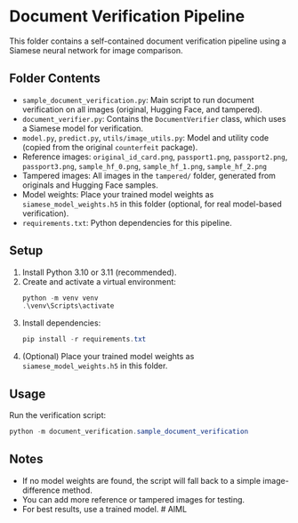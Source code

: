 # Document Verification Pipeline

This folder contains a self-contained document verification pipeline using a Siamese neural network for image comparison.

## Folder Contents
- `sample_document_verification.py`: Main script to run document verification on all images (original, Hugging Face, and tampered).
- `document_verifier.py`: Contains the `DocumentVerifier` class, which uses a Siamese model for verification.
- `model.py`, `predict.py`, `utils/image_utils.py`: Model and utility code (copied from the original `counterfeit` package).
- Reference images: `original_id_card.png`, `passport1.png`, `passport2.png`, `passport3.png`, `sample_hf_0.png`, `sample_hf_1.png`, `sample_hf_2.png`
- Tampered images: All images in the `tampered/` folder, generated from originals and Hugging Face samples.
- Model weights: Place your trained model weights as `siamese_model_weights.h5` in this folder (optional, for real model-based verification).
- `requirements.txt`: Python dependencies for this pipeline.

## Setup
1. Install Python 3.10 or 3.11 (recommended).
2. Create and activate a virtual environment:
   ```powershell
   python -m venv venv
   .\venv\Scripts\activate
   ```
3. Install dependencies:
   ```powershell
   pip install -r requirements.txt
   ```
4. (Optional) Place your trained model weights as `siamese_model_weights.h5` in this folder.

## Usage
Run the verification script:
```powershell
python -m document_verification.sample_document_verification
```

## Notes
- If no model weights are found, the script will fall back to a simple image-difference method.
- You can add more reference or tampered images for testing.
- For best results, use a trained model.
#   A I M L 
 
 
